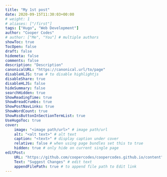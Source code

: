 ```yaml
---
title: "My 1st post"
date: 2020-09-15T11:30:03+00:00
# weight: 1
# aliases: ["/first"]
tags: ["Hugo", "Web Development"]
author: "Cooper Codes"
# author: ["Me", "You"] # multiple authors
showToc: true
TocOpen: false
draft: false
hidemeta: false
comments: false
description: "Description"
canonicalURL: "https://canonical.url/to/page"
disableHLJS: true # to disable highlightjs
disableShare: true
disableHLJS: false
hideSummary: false
searchHidden: true
ShowReadingTime: true
ShowBreadCrumbs: true
ShowPostNavLinks: true
ShowWordCount: true
ShowRssButtonInSectionTermList: true
UseHugoToc: true
cover:
    image: "<image path/url>" # image path/url
    alt: "<alt text>" # alt text
    caption: "<text>" # display caption under cover
    relative: false # when using page bundles set this to true
    hidden: true # only hide on current single page
editPost:
    URL: "https://github.com/coopercodes/coopercodes.github.io/content"
    Text: "Suggest Changes" # edit text
    appendFilePath: true # to append file path to Edit link
---
```



